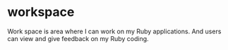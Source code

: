 workspace
=========
Work space is area where I can work on my Ruby applications.
And users can view and give feedback on my Ruby coding.

